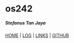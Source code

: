 # os242
##### Stefanus Tan Jaya
[HOME](.) | [LOG](TXT/mylog.txt) | [LINKS](LINKS/) | [GITHUB](https://github.com/stefarion/os242)
